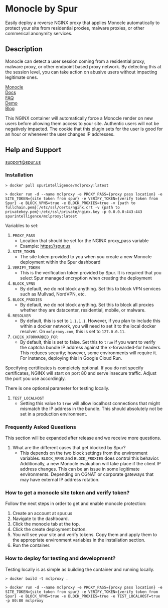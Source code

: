 # Monocle by Spur
Easily deploy a reverse NGINX proxy that applies Monocle automatically to protect your site from residential proxies, malware proxies, or other commerical anonymity services.

## Description

Monocle can detect a user session coming from a residential proxy, malware proxy, or other endpoint based proxy network. By detecting this at the session level, you can take action on abusive users without impacting legitimate ones.

[Monocle](https://spur.us/monocle)  
[Docs](https://docs.spur.us/#/monocle)  
[FAQ](https://spur.us/monocle/#faqs)  
[Demo](https://spur.us/app/demos/monocle/form)  
[Blog](https://spur.us/announcing-monocle-community-edition) 

This NGINX container will automatically force a Monocle render on new users before allowing them access to your site. Authentic users will not be negatively impacted. The cookie that this plugin sets for the user is good for an hour or whenever the user changes IP addresses.

## Help and Support

support@spur.us

### Installation

```
> docker pull spurintelligence/mclproxy:latest

> docker run -d --name mclproxy -e PROXY_PASS={proxy pass location} -e SITE_TOKEN={site token from spur} -e VERIFY_TOKEN={verify token from Spur} -e BLOCK_VPNS=true -e BLOCK_PROXIES=true -v {path to fullchain.pem}:/etc/ssl/certs/nginx.crt -v {path to privatekey.pem}:/etc/ssl/private/nginx.key -p 0.0.0.0:443:443 spurintelligence/mclproxy:latest
```

Variables to set:

1. `PROXY_PASS`
    * Location that should be set for the NGINX proxy_pass variable
    * Example: https://spur.us
2. `SITE_TOKEN`
    * The site token provided to you when you create a new Monocle deployment within the Spur dashboard
3. `VERIFY_TOKEN`
    * This is the verification token provided by Spur. It is required that you select Spur managed encryption when creating the deployment
4. `BLOCK_VPNS`
    * By default, we do not block anything. Set this to block VPN services such as Mullvad, NordVPN, etc.
5. `BLOCK_PROXIES`
    * By default, we do not block anything. Set this to block all proxies whether they are datacenter, residential, mobile, or malware.
6. `RESOLVER`
    * By default, this is set to `1.1.1.1`. However, if you plan to include this within a docker network, you will need to set it to the local docker resolver. On `mclproxy.com`, this is set to `127.0.0.11`.
7. `CHECK_XFORWARDED_FOR`
    * By default, this is set to false. Set this to `true` if you want to verify the captcha bundle IP address against the x-forwarded-for headers. This reduces security; however, some environments will require it. For instance, deploying this in Google Cloud Run.

Specifying certificates is completely optional. If you do not specify certificates, NGINX will start on port 80 and serve insecure traffic. Adjust the port you use accordingly.

There is one optional parameter for testing locally.

1. `TEST_LOCALHOST`
    * Setting this value to `true` will allow localhost connections that might mismatch the IP address in the bundle. This should absolutely not be set in a production environment.

### Frequently Asked Questions

This section will be expanded after release and we receive more questions.

1. What are the different cases that get blocked by Spur?
    * This depends on the two block settings from the environment variables. `BLOCK_VPNS` and `BLOCK_PROXIES` does control this behavior. Additionally, a new Monocle evaluation will take place if the client IP address changes. This can be an issue in some legitimate environments. Depending on CGNAT or corporate gateways that may have external IP address rotation.

### How to get a monocle site token and verify token?

Follow the next steps in order to get and enable monocle protection:
1. Create an account at spur.us
2. Navigate to the dashboard.
3. Click the monocle tab at the top.
4. Click the create deployment button.
5. You will see your site and verify tokens. Copy them and apply them to the appropriate environment variables in the installation section.
6. Run the container.

### How to deploy for testing and development?

Testing locally is as simple as building the container and running locally. 

```
> docker build -t mclproxy .

> docker run -d --name mclproxy -e PROXY_PASS={proxy pass location} -e SITE_TOKEN={site token from spur} -e VERIFY_TOKEN={verify token from Spur} -e BLOCK_VPNS=true -e BLOCK_PROXIES=true -e TEST_LOCALHOST=true -p 80:80 mclproxy

```
